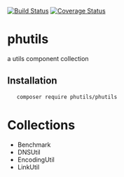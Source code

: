 
[![Build Status](https://travis-ci.org/ouranoshong/phutils.svg?branch=master)](https://travis-ci.org/ouranoshong/phutils)
[![Coverage Status](https://coveralls.io/repos/github/ouranoshong/phutils/badge.svg?branch=master)](https://coveralls.io/github/ouranoshong/phutils?branch=master)

# phutils
a utils component collection

## Installation

```bash
   composer require phutils/phutils
```

# Collections
* Benchmark
* DNSUtil
* EncodingUtil
* LinkUtil


